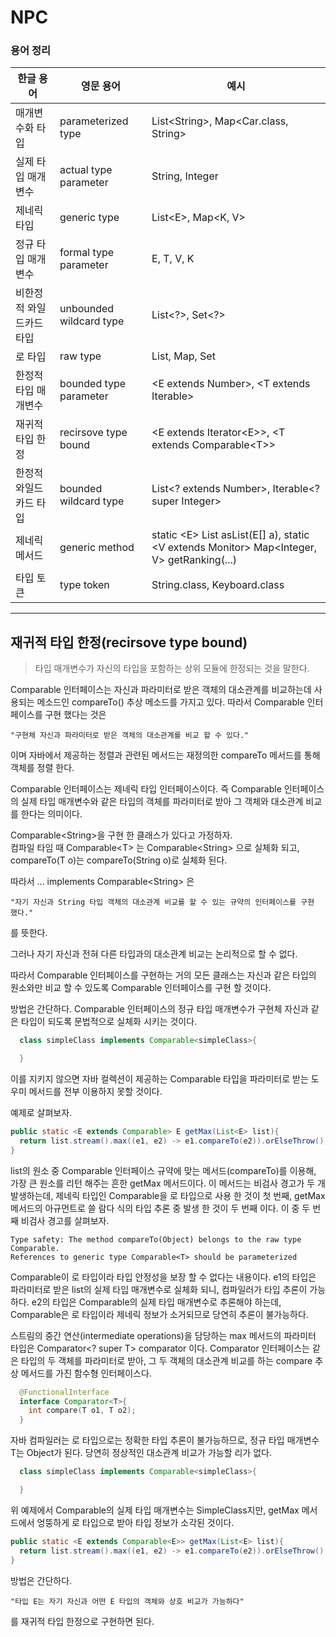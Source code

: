 # NPC

### **용어 정리**
|한글 용어|영문 용어|예시|
|------|---|---|
|매개변수화 타입|parameterized type|List\<String>, Map\<Car.class, String>|
|실제 타입 매개변수|actual type parameter|String, Integer|
|제네릭 타입|generic type|List\<E>, Map<K, V>|
|정규 타입 매개변수|formal type parameter|E, T, V, K|
|비한정적 와일드카드 타입|unbounded wildcard type|List\<?>, Set\<?>|
|로 타입|raw type|List, Map, Set|
|한정적 타입 매개변수|bounded type parameter|\<E extends Number>, \<T extends Iterable>|
|재귀적 타입 한정|recirsove type bound|\<E extends Iterator\<E>>, <T extends Comparable\<T>>|
|한정적 와일드카드 타입|bounded wildcard type|List\<? extends Number>, Iterable<? super Integer>|
|제네릭 메서드|generic method|static \<E> List<E> asList(E[] a), static \<V extends Monitor> Map<Integer, V> getRanking(...)|
|타입 토큰|type token|String.class, Keyboard.class|

---------------

## **재귀적 타입 한정(recirsove type bound)**

>타입 매개변수가 자신의 타입을 포함하는 상위 모듈에 한정되는 것을 말한다. 

Comparable 인터페이스는 자신과 파라미터로 받은 객체의 대소관계를 비교하는데 사용되는 메소드인 compareTo() 추상 메소드를 가지고 있다. 따라서 Comparable 인터페이스를 구현 했다는 것은  

    "구현체 자신과 파라미터로 받은 객체의 대소관계를 비교 할 수 있다." 

이며 자바에서 제공하는 정렬과 관련된 메서드는 재정의한 compareTo 메서드를 통해 객체를 정렬 한다.

Comparable 인터페이스는 제네릭 타입 인터페이스이다. 즉 Comparable 인터페이스의 실제 타입 매개변수와 같은 타입의 객체를 파라미터로 받아 그 객체와 대소관계 비교를 한다는 의미이다.  

Comparable\<String>을 구현 한 클래스가 있다고 가정하자.  
컴파일 타임 때 Comparable\<T> 는 Comparable\<String> 으로 실체화 되고, compareTo(T o)는 compareTo(String o)로 실체화 된다.  

따라서 ... implements Comparable\<String> 은

    "자기 자신과 String 타입 객체의 대소관계 비교를 할 수 있는 규약의 인터페이스를 구현 했다." 

를 뜻한다.  

그러나 자기 자신과 전혀 다른 타입과의 대소관계 비교는 논리적으로 할 수 없다.  

따라서 Comparable 인터페이스를 구현하는 거의 모든 클래스는 자신과 같은 타입의 원소와만 비교 할 수 있도록 Comparable 인터페이스를 구현 할 것이다.  

방법은 간단하다. Comparable 인터페이스의 정규 타입 매개변수가 구현체 자신과 같은 타입이 되도록 문법적으로 실체화 시키는 것이다.  

```Java
  class simpleClass implements Comparable<simpleClass>{

  }
```

이를 지키지 않으면 자바 컬렉션이 제공하는 Comparable 타입을 파라미터로 받는 도우미 메서드를 전부 이용하지 못할 것이다.

예제로 살펴보자.

```Java
public static <E extends Comparable> E getMax(List<E> list){
  return list.stream().max((e1, e2) -> e1.compareTo(e2)).orElseThrow();
}
```

list의 원소 중 Comparable 인터페이스 규약에 맞는 메서드(compareTo)를 이용해, 가장 큰 원소를 리턴 해주는 흔한 getMax 메서드이다. 이 메서드는 비검사 경고가 두 개 발생하는데, 제네릭 타입인 Comparable을 로 타입으로 사용 한 것이 첫 번째, getMax 메서드의 아규먼트로 쓸 람다 식의 타입 추론 중 발생 한 것이 두 번째 이다. 이 중 두 번째 비검사 경고를 살펴보자. 

    Type safety: The method compareTo(Object) belongs to the raw type Comparable.  
    References to generic type Comparable<T> should be parameterized

Comparable이 로 타입이라 타입 안정성을 보장 할 수 없다는 내용이다. e1의 타입은 파라미터로 받은 list의 실제 타입 매개변수로 실체화 되니, 컴파일러가 타입 추론이 가능하다. e2의 타입은 Comparable의 실제 타입 매개변수로 추론해야 하는데, Comparable은 로 타입이라 제네릭 정보가 소거되므로 당연히 추론이 불가능하다.

스트림의 중간 연산(intermediate operations)을 담당하는 max 메서드의 파라미터 타입은 Comparator<? super T> comparator 이다. Comparator 인터페이스는 같은 타입의 두 객체를 파라미터로 받아, 그 두 객체의 대소관계 비교를 하는 compare 추상 메서드를 가진 함수형 인터페이스다.  

```Java
  @FunctionalInterface
  interface Comparator<T>{
    int compare​(T o1, T o2);
  }
```

자바 컴파일러는 로 타입으로는 정확한 타입 추론이 불가능하므로, 정규 타입 매개변수 T는 Object가 된다. 당연히 정상적인 대소관계 비교가 가능할 리가 없다.

```Java
  class simpleClass implements Comparable<simpleClass>{

  }
```

위 예제에서 Comparable의 실제 타입 매개변수는 SimpleClass지만, getMax 메서드에서 엉뚱하게 로 타입으로 받아 타입 정보가 소각된 것이다.

```Java
public static <E extends Comparable<E>> getMax(List<E> list){
  return list.stream().max((e1, e2) -> e1.compareTo(e2)).orElseThrow();
}
```

방법은 간단하다.  

    "타입 E는 자기 자신과 어떤 E 타입의 객체와 상호 비교가 가능하다" 

를 재귀적 타입 한정으로 구현하면 된다.